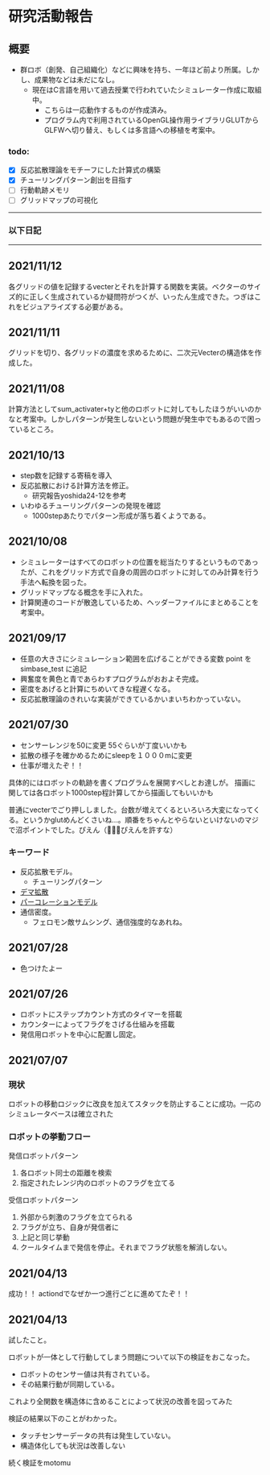 # 研究活動報告

## 概要

- 群ロボ（創発、自己組織化）などに興味を持ち、一年ほど前より所属。しかし、成果物などは未だになし。
    - 現在はC言語を用いて過去授業で行われていたシミュレーター作成に取組中。
        - こちらは一応動作するものが作成済み。
        - プログラム内で利用されているOpenGL操作用ライブラリGLUTからGLFWへ切り替え、もしくは多言語への移植を考案中。



### todo:

- [x] 反応拡散理論をモチーフにした計算式の構築
- [x] チューリングパターン創出を目指す
- [ ] 行動軌跡メモリ
- [ ] グリッドマップの可視化

---

### 以下日記

---

## 2021/11/12

各グリッドの値を記録するvecterとそれを計算する関数を実装。ベクターのサイズ的に正しく生成されているか疑問符がつくが、いったん生成できた。つぎはこれをビジュアライズする必要がある。

## 2021/11/11

グリッドを切り、各グリッドの濃度を求めるために、二次元Vecterの構造体を作成した。

## 2021/11/08

計算方法としてsum_activater+tyと他のロボットに対してもしたほうがいいのかなと考案中。しかしパターンが発生しないという問題が発生中でもあるので困っているところ。

## 2021/10/13

- step数を記録する寄稿を導入
- 反応拡散における計算方法を修正。
    - 研究報告yoshida24-12を参考
- いわゆるチューリングパターンの発現を確認
    - 1000stepあたりでパターン形成が落ち着くようである。

## 2021/10/08

- シミュレーターはすべてのロボットの位置を総当たりするというものであったが、これをグリッド方式で自身の周囲のロボットに対してのみ計算を行う手法へ転換を図った。
- グリッドマップなる概念を手に入れた。
- 計算関連のコードが散逸しているため、ヘッダーファイルにまとめることを考案中。

## 2021/09/17

- 任意の大きさにシミュレーション範囲を広げることができる変数 point を simbase_test に追記
- 興奮度を黄色と青であらわすプログラムがおおよそ完成。
- 密度をあげると計算にちめいてきな程遅くなる。
- 反応拡散理論のきれいな実装ができているかいまいちわかっていない。

## 2021/07/30

- センサーレンジを50に変更 55ぐらいが丁度いいかも
- 拡散の様子を確かめるためにsleepを１０００mに変更
- 仕事が増えたぞ！！

具体的にはロボットの軌跡を書くプログラムを展開すべしとお達しが。 描画に関しては各ロボット1000step程計算してから描画してもいいかも

普通にvecterでごり押ししました。台数が増えてくるといろいろ大変になってくる。というかglutめんどくさいね…。順番をちゃんとやらないといけないのマジで沼ポイントでした。ぴえん（🥺🥺🥺ぴえんを許すな）

### キーワード

- 反応拡散モデル。
    - チューリングパターン
- [デマ拡散](file:///C:/Users/T118029b/Downloads/07shirai.pdf)
- [パーコレーションモデル](http://www.kisoriko.jp/kisoriko/?TakeiMasato%2FPercolation)
- 通信密度。
    - フェロモン敵サムシング、通信強度的なあれね。

## 2021/07/28

- 色つけたよー

## 2021/07/26

- ロボットにステップカウント方式のタイマーを搭載
- カウンターによってフラグをさげる仕組みを搭載
- 発信用ロボットを中心に配置し固定。

## 2021/07/07

### 現状

ロボットの移動ロジックに改良を加えてスタックを防止することに成功。一応のシミュレータベースは確立された

### ロボットの挙動フロー

発信ロボットパターン

1. 各ロボット同士の距離を検索
2. 指定されたレンジ内のロボットのフラグを立てる

受信ロボットパターン

1. 外部から刺激のフラグを立てられる
2. フラグが立ち、自身が発信者に
3. 上記と同じ挙動
4. クールタイムまで発信を停止。それまでフラグ状態を解消しない。

## 2021/04/13

成功！！ actiondでなぜか一つ進行ごとに進めてたぞ！！

## 2021/04/13

試したこと。

ロボットが一体として行動してしまう問題について以下の検証をおこなった。

- ロボットのセンサー値は共有されている。
- その結果行動が同期している。

これより全関数を構造体に含めることによって状況の改善を図ってみた

検証の結果以下のことがわかった。
- タッチセンサーデータの共有は発生していない。
- 構造体化しても状況は改善しない

続く検証をmotomu






